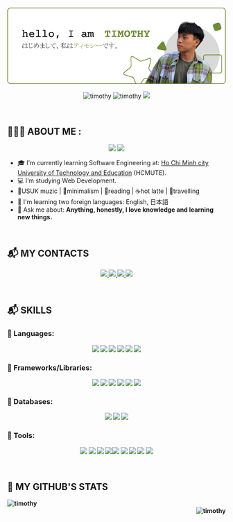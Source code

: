 ![timothyBanner](./banner.png)


<p align="center"> 
  <img src="https://komarev.com/ghpvc/?username=timothytnm26&color=6E8B36" alt="timothy" /> 
  <img src="https://badges.pufler.dev/repos/timothytnm26" alt="timothy" /> 
  <img src="https://visitor-badge.laobi.icu/badge?page_id=timomint.timothytnm26")/>
</p> <br>
<h2>👨🏽‍💻 ABOUT ME :</h2>
<div align="center">
  <img src="https://img.icons8.com/color/48/000000/vietnam-circular.png"/>
  <img src="https://img.icons8.com/fluent/48/000000/church.png"/>
</div>

- 🎓 I’m currently learning Software Engineering at: [Ho Chi Minh city University of Technology and Education](https://hcmute.edu.vn) (HCMUTE).
- 💻 I’m studying Web Development. 
- 🎼USUK muzic | 🍏minimalism | 📖reading | ☕hot latte | 👟travelling
- 📖 I'm learning two foreign languages: English, 日本語
- 💬 Ask me about: <b>Anything, honestly, I love knowledge and learning new things.
<br>
  
<h2>📬 MY CONTACTS</h2>
<p align="center">
  <a href="https://www.linkedin.com/in/timothytran26/" target="_blank">
    <img src="https://img.icons8.com/fluent/48/000000/linkedin.png"/>
  </a>
  <a href="https://github.com/timothytnm26" alt="Github">
    <img src="https://img.icons8.com/fluent/48/000000/github.png"/>
  </a>  
  <a href="mailto:timothytnm@gmail.com" alt="Email">
    <img src="https://img.icons8.com/fluency/48/undefined/gmail-new.png"/>
  </a>
  <a href="https://www.facebook.com/timothytran26/" alt="Facebook">
    <img src="https://img.icons8.com/color/48/undefined/facebook.png"/ target="_blank" />
  </a> 
</p>
<br>
  
<h2>📬 SKILLS</h2>
<h3>🎯 Languages:</h3>
<p align="center">
  <img src="https://img.icons8.com/color/48/undefined/java-coffee-cup-logo--v1.png"/>
  <img src="https://img.icons8.com/color/48/undefined/c-sharp-logo.png"/>
  <img src="https://img.icons8.com/color/48/undefined/python--v1.png"/>
  <img src="https://img.icons8.com/color/48/undefined/javascript--v1.png"/>
  <img src="https://img.icons8.com/color/48/undefined/html-5--v1.png"/>
  <img src="https://img.icons8.com/color/48/undefined/sass.png"/>
</p>
  
<h3>🎯 Frameworks/Libraries:</h3>
  <p align="center">
    <img src="https://img.icons8.com/color/48/undefined/react-native.png"/>
    <img src="https://img.icons8.com/external-tal-revivo-color-tal-revivo/48/undefined/external-nodejs-is-an-open-source-cross-platform-javascript-run-time-environment-logo-color-tal-revivo.png"/>
    <img src="https://img.icons8.com/color/48/undefined/bootstrap.png"/>
    <img src="https://img.icons8.com/color/48/undefined/flutter.png"/>
    <img src="https://img.icons8.com/color/48/undefined/spring-logo.png"/>
    <img src="https://img.icons8.com/external-tal-revivo-color-tal-revivo/48/undefined/external-net-or-dot-net-a-software-framework-developed-by-microsoft-logo-color-tal-revivo.png"/>
  </p>
  
<h3>🎯 Databases:</h3>
  <p align="center">
    <img src="https://img.icons8.com/color/48/undefined/mongodb.png"/>
    <img src="https://img.icons8.com/color/48/undefined/microsoft-sql-server.png"/>
    <img src="https://img.icons8.com/color/48/undefined/mysql-logo.png"/>
</p>
  
<h3>🎯 Tools:</h3>
  <p align="center">
    <img src="https://img.icons8.com/color/48/undefined/visual-studio-code-2019.png"/>
    <img src="https://img.icons8.com/color/48/undefined/visual-studio--v2.png"/>
    <img src="https://img.icons8.com/officel/48/undefined/java-eclipse.png"/>
    <img src="https://img.icons8.com/color/48/000000/git.png"/><img src="https://img.icons8.com/material-outlined/48/undefined/github.png"/>
    <img src="https://img.icons8.com/fluency/48/undefined/anaconda--v2.png"/>
    <img src="https://img.icons8.com/color/48/undefined/figma--v1.png"/>
    <img src="https://img.icons8.com/color/48/undefined/adobe-illustrator--v1.png"/>
    <img src="https://img.icons8.com/color/48/undefined/adobe-photoshop--v1.png"/>
  </p>
<br>

<h2>📌 MY GITHUB'S STATS</h2>
  <div align="left">
    <img height="200em" src="https://github-readme-stats.vercel.app/api?username=timothytnm26&show_icons=true&line_height=26&count_private=true&title_color=6E8B36&text_color=000000&icon_color=6E8B36&bg_color=ffffff&hide_border=false&border_color=6E8B36" alt="timothy"/>    
  </div>

<div align='right'>
  <img height="200em" src="https://github-readme-stats.vercel.app/api/top-langs?username=timothytnm26&show_icons=true&title_color=6E8B36&text_color=000000&icon_color=0c0c0c&layout=compact&hide_border=false&bg_color=ffffff&border_color=6E8B36" alt="timothy" />
</div>
